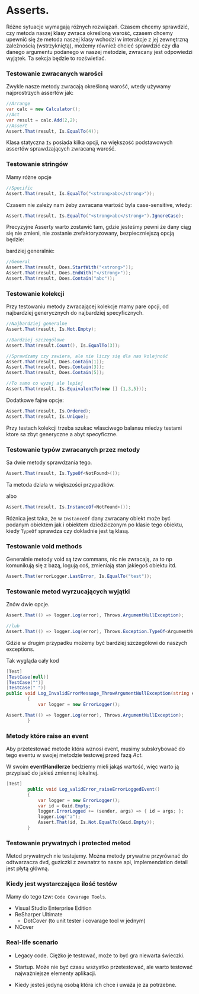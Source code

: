 # Asserts.

Różne sytuacje wymagają różnych rozwiązań. Czasem chcemy sprawdzić, czy metoda naszej klasy zwraca określoną warość, czasem chcemy upewnić się że metoda naszej klasy wchodzi w interakcje z jej zewnętrzną zależnością (wstrzykniętą), możemy również chcieć sprawdzić czy dla danego argumentu podanego w naszej metodzie, zwracany jest odpowiedzi wyjątek. Ta sekcja będzie to rozświetlać.



### Testowanie zwracanych warości

Zwykle nasze metody zwracają określoną warość, wtedy używamy najprostrzych assertów jak:

```csharp
//Arrange
var calc = new Calculator();
//Act
var result = calc.Add(2,2);
//Assert
Assert.That(result, Is.EqualTo(4));
```

Klasa statyczna `Is` posiada kilka opcji, na większość podstawowych assertów sprawdzających zwracaną warość.

### Testowanie stringów

Mamy różne opcje

```csharp
//Specific
Assert.That(result, Is.EqualTo("<strong>abc</strong>"));
```

Czasem nie zależy nam żeby zwracana wartość byla case-sensitive, wtedy:

```csharp
Assert.That(result, Is.EqualTo("<strong>abc</strong>").IgnoreCase);
```

Precyzyjne Asserty warto zostawić tam, gdzie jesteśmy pewni że dany ciąg się nie zmieni, nie zostanie zrefaktoryzowany, bezpieczniejszą opcją będzie:

bardziej generalnie:

```csharp
//General
Assert.That(result, Does.StartWith("<strong>"));
Assert.That(result, Does.EndWith("</strong>"));
Assert.That(result, Does.Contain("abc"));
```

### Testowanie kolekcji

Przy testowaniu metody zwracającej kolekcje mamy pare opcji, od najbardziej generycznych do najbardziej specyficznych. 

```csharp
//Najbardziej generalne
Assert.That(result, Is.Not.Empty);

//Bardziej szczególowe
Assert.That(result.Count(), Is.EqualTo(3));

//Sprawdzamy czy zawiera, ale nie liczy się dla nas kolejność
Assert.That(result, Does.Contain(1));
Assert.That(result, Does.Contain(3));
Assert.That(result, Does.Contain(5));

//To samo co wyzej ale lepiej
Assert.That(result, Is.EquivalentTo(new [] {1,3,5}));
```

Dodatkowe fajne opcje:

```csharp
Assert.That(result, Is.Ordered);
Assert.That(result, Is.Unique);
```

Przy testach kolekcji trzeba szukac wlasciwego balansu miedzy testami ktore sa zbyt generyczne a abyt specyficzne.



### Testowanie typów zwracanych przez metody

Sa dwie metody sprawdzania tego.

```csharp
Assert.That(result, Is.TypeOf<NotFound>());
```

Ta metoda działa w większości przypadków. 

albo

```csharp
Assert.That(result, Is.InstanceOf<NotFound>());
```

Różnica jest taka, że w `InstanceOf` dany zwracany obiekt może być podanym obiektem jak i obiektem dziedziczonym po klasie tego obiektu, kiedy `TypeOf` sprawdza czy dokladnie jest tą klasą.

### Testowanie void methods

Generalnie metody void są tzw commans, nic nie zwracają, za to np komunikują się z bazą, logują coś, zmieniają stan jakiegoś obiektu itd. 

```csharp
Assert.That(errorLogger.LastError, Is.EqualTo("test"));
```

### Testowanie metod wyrzucających wyjątki

Znów dwie opcje. 

```csharp
Assert.That(() => logger.Log(error), Throws.ArgumentNullException);

//lub
Assert.That(() => logger.Log(error), Throws.Exception.TypeOf<ArgumentNullException>());
```

Gdzie w drugim przypadku możemy być bardziej szczególowi do naszych exceptions.

Tak wygląda cały kod

```csharp
[Test]
[TestCase(null)]
[TestCase("")]
[TestCase(" ")]
public void Log_InvalidErrorMessage_ThrowArgumentNullException(string error)
        {
            var logger = new ErrorLogger();

Assert.That(() => logger.Log(error), Throws.ArgumentNullException);
        }
```



### Metody które raise an event

Aby przetestować metode która wznosi event, musimy subskrybować do tego eventu w swojej metodzie testowej przed fazą *Act*.

W swoim **eventHandlerze**  bedziemy mieli jakąś wartość, więc warto ją przypisać do jakieś zmiennej lokalnej. 

```csharp
[Test]
        public void Log_validError_raiseErrorLoggedEvent()
        {
            var logger = new ErrorLogger();
            var id = Guid.Empty;
            logger.ErrorLogged += (sender, args) => { id = args; };
            logger.Log("a");
            Assert.That(id, Is.Not.EqualTo(Guid.Empty));
        }
```

### Testowanie prywatnych i protected metod

Metod prywatnych nie testujemy. Można metody prywatne przyrównać do odtwarzacza dvd, guziczki z zewnatrz to nasze api, implemendation detail jest płytą główną.

### Kiedy jest wystarczająca ilość testów

Mamy do tego tzw: `Code Covarage Tools`. 

* Visual Studio Enterprise Edition
* ReSharper Ultimate
  * DotCover (to unit tester i covarage tool w jednym)
* NCover

### Real-life scenario

* Legacy code. Ciężko je testować, może to być gra niewarta świeczki. 

* Startup. Może nie być czasu wszystko przetestować, ale warto testować najważniejsze elementy aplikacji. 
* Kiedy jesteś jedyną osobą która ich chce i uważa je za potrzebne. 